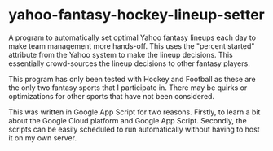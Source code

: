 # yahoo-fantasy-hockey-lineup-setter
A program to automatically set optimal Yahoo fantasy lineups each day to make team management more hands-off. This uses the "percent started" attribute from the Yahoo system to make the lineup decisions. This essentially crowd-sources the lineup decisions to other fantasy players.

This program has only been tested with Hockey and Football as these are the only two fantasy sports that I participate in. There may be quirks or optimizations for other sports that have not been considered.

This was written in Google App Script for two reasons. Firstly, to learn a bit about the Google Cloud platform and Google App Script. Secondly, the scripts can be easily scheduled to run automatically without having to host it on my own server.
